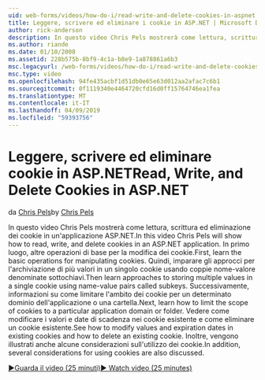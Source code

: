 ```yaml
---
uid: web-forms/videos/how-do-i/read-write-and-delete-cookies-in-aspnet
title: Leggere, scrivere ed eliminare i cookie in ASP.NET | Microsoft Docs
author: rick-anderson
description: In questo video Chris Pels mostrerà come lettura, scrittura ed eliminazione dei cookie in un'applicazione ASP.NET. In primo luogo, altre operazioni di base per la modifica cooki...
ms.author: riande
ms.date: 01/10/2008
ms.assetid: 228b575b-8bf9-4c1a-b8e9-1a878861a6b3
msc.legacyurl: /web-forms/videos/how-do-i/read-write-and-delete-cookies-in-aspnet
msc.type: video
ms.openlocfilehash: 94fe435acbf1d51db0e65e63d012aa2afac7c6b1
ms.sourcegitcommit: 0f1119340e4464720cfd16d0ff15764746ea1fea
ms.translationtype: MT
ms.contentlocale: it-IT
ms.lasthandoff: 04/09/2019
ms.locfileid: "59393756"
---
```

# <a name="read-write-and-delete-cookies-in-aspnet"></a><span data-ttu-id="404f1-104">Leggere, scrivere ed eliminare cookie in ASP.NET</span><span class="sxs-lookup"><span data-stu-id="404f1-104">Read, Write, and Delete Cookies in ASP.NET</span></span>

<span data-ttu-id="404f1-105">da [Chris Pels](https://twitter.com/chrispels)</span><span class="sxs-lookup"><span data-stu-id="404f1-105">by [Chris Pels](https://twitter.com/chrispels)</span></span>

<span data-ttu-id="404f1-106">In questo video Chris Pels mostrerà come lettura, scrittura ed eliminazione dei cookie in un'applicazione ASP.NET.</span><span class="sxs-lookup"><span data-stu-id="404f1-106">In this video Chris Pels will show how to read, write, and delete cookies in an ASP.NET application.</span></span> <span data-ttu-id="404f1-107">In primo luogo, altre operazioni di base per la modifica dei cookie.</span><span class="sxs-lookup"><span data-stu-id="404f1-107">First, learn the basic operations for manipulating cookies.</span></span> <span data-ttu-id="404f1-108">Quindi, imparare gli approcci per l'archiviazione di più valori in un singolo cookie usando coppie nome-valore denominate sottochiavi.</span><span class="sxs-lookup"><span data-stu-id="404f1-108">Then learn approaches to storing multiple values in a single cookie using name-value pairs called subkeys.</span></span> <span data-ttu-id="404f1-109">Successivamente, informazioni su come limitare l'ambito dei cookie per un determinato dominio dell'applicazione o una cartella.</span><span class="sxs-lookup"><span data-stu-id="404f1-109">Next, learn how to limit the scope of cookies to a particular application domain or folder.</span></span> <span data-ttu-id="404f1-110">Vedere come modificare i valori e date di scadenza nei cookie esistente e come eliminare un cookie esistente.</span><span class="sxs-lookup"><span data-stu-id="404f1-110">See how to modify values and expiration dates in existing cookies and how to delete an existing cookie.</span></span> <span data-ttu-id="404f1-111">Inoltre, vengono illustrati anche alcune considerazioni sull'utilizzo dei cookie.</span><span class="sxs-lookup"><span data-stu-id="404f1-111">In addition, several considerations for using cookies are also discussed.</span></span>

[<span data-ttu-id="404f1-112">&#9654;Guarda il video (25 minuti)</span><span class="sxs-lookup"><span data-stu-id="404f1-112">&#9654; Watch video (25 minutes)</span></span>](https://channel9.msdn.com/Blogs/ASP-NET-Site-Videos/read-write-and-delete-cookies-in-aspnet)
